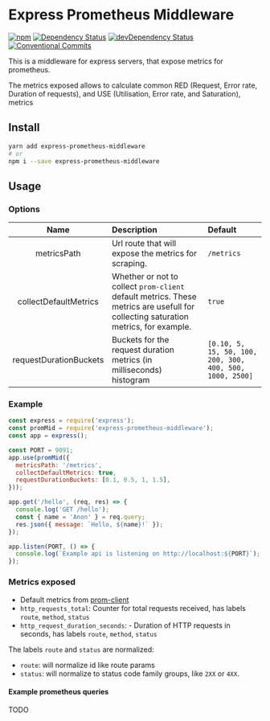 # Express Prometheus Middleware

[![npm](https://img.shields.io/npm/v/express-prometheus-middleware.svg)](https://www.npmjs.com/package/express-prometheus-middleware)
[![Dependency Status](https://david-dm.org/joao-fontenele/express-prometheus-middleware.svg)](https://david-dm.org/joao-fontenele/express-prometheus-middleware)
[![devDependency Status](https://david-dm.org/joao-fontenele/express-prometheus-middleware/dev-status.svg)](https://david-dm.org/joao-fontenele/express-prometheus-middleware#info=devDependencies)
[![Conventional Commits](https://img.shields.io/badge/Conventional%20Commits-1.0.0-yellow.svg)](https://conventionalcommits.org)


This is a middleware for express servers, that expose metrics for prometheus.

The metrics exposed allows to calculate common RED (Request, Error rate, Duration of requests), and USE (Utilisation, Error rate, and Saturation), metrics

## Install

``` bash
yarn add express-prometheus-middleware
# or
npm i --save express-prometheus-middleware
```

## Usage

### Options

| Name | Description | Default |
| :-: | :- | :- |
| metricsPath | Url route that will expose the metrics for scraping. | `/metrics` |
| collectDefaultMetrics | Whether or not to collect `prom-client` default metrics. These metrics are usefull for collecting saturation metrics, for example. | `true` |
| requestDurationBuckets | Buckets for the request duration metrics (in milliseconds) histogram | `[0.10, 5, 15, 50, 100, 200, 300, 400, 500, 1000, 2500]` |

### Example

```js
const express = require('express');
const promMid = require('express-prometheus-middleware');
const app = express();

const PORT = 9091;
app.use(promMid({
  metricsPath: '/metrics',
  collectDefaultMetrics: true,
  requestDurationBuckets: [0.1, 0.5, 1, 1.5],
}));

app.get('/hello', (req, res) => {
  console.log('GET /hello');
  const { name = 'Anon' } = req.query;
  res.json({ message: `Hello, ${name}!` });
});

app.listen(PORT, () => {
  console.log(`Example api is listening on http://localhost:${PORT}`);
});
```

### Metrics exposed

- Default metrics from [prom-client](https://github.com/siimon/prom-client)
- `http_requests_total`: Counter for total requests received, has labels `route`, `method`, `status`
- `http_request_duration_seconds`: - Duration of HTTP requests in seconds, has labels `route`, `method`, `status`

The labels `route` and `status` are normalized:
- `route`: will normalize id like route params
- `status`: will normalize to status code family groups, like `2XX` or `4XX`.

#### Example prometheus queries

TODO
